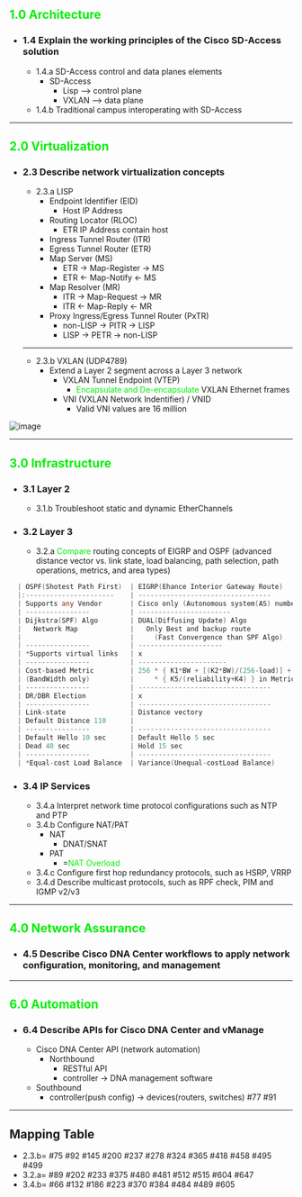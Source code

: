 ## <font color=ntgreen>1.0 Architecture</font>
* ### 1.4 Explain the working principles of the Cisco SD-Access solution
    * 1.4.a SD-Access control and data planes elements
        * SD-Access
            * Lisp  --> control plane
            * VXLAN --> data plane
    * 1.4.b Traditional campus interoperating with SD-Access
---
## <font color=ntgreen>2.0 Virtualization</font>
* ### 2.3 Describe network virtualization concepts
    * 2.3.a LISP
        * Endpoint Identifier (EID)
            * Host IP Address
        * Routing Locator (RLOC)
            * ETR IP Address contain host
        * Ingress Tunnel Router (ITR)
        * Egress Tunnel Router (ETR)
        * Map Server (MS)
            * ETR -> Map-Register -> MS
            * ETR <- Map-Notify <- MS
        * Map Resolver (MR)
            * ITR -> Map-Request -> MR
            * ITR <- Map-Reply <- MR
        * Proxy Ingress/Egress Tunnel Router (PxTR)
            * non-LISP -> PITR -> LISP
            * LISP -> PETR -> non-LISP
    ---
    * 2.3.b VXLAN (UDP4789)
        * Extend a Layer 2 segment across a Layer 3 network
            * VXLAN Tunnel Endpoint (VTEP)
                * <font color=ntgreen>Encapsulate and De-encapsulate</font> VXLAN Ethernet frames 
            * VNI (VXLAN Network Indentifier) / VNID
                * Valid VNI values are 16 million

![image](https://github.com/0xPK/CCIE-EI-DC/blob/main/ENCOR-v1.1/pics/vxlan%20frame.png)

---
## <font color=ntgreen>3.0 Infrastructure</font>
* ### 3.1 Layer 2
    * 3.1.b Troubleshoot static and dynamic EtherChannels
* ### 3.2 Layer 3
    * 3.2.a <font color=ntgreen>Compare</font> routing concepts of EIGRP and OSPF (advanced distance vector vs. link state, load balancing, path selection, path operations, metrics, and area types)<a name="vs."></a> 
```go
  | OSPF(Shotest Path First)  | EIGRP(Ehance Interior Gateway Route)                |
  |:----------------------    | ---------------------------------                   |
  | Supports any Vendor       | Cisco only (Autonomous system(AS) number)           |
  | ----------------          | -----------------------                             |
  | Dijkstra(SPF) Algo        | DUAL(Diffusing Update) Algo                         |
  |   Network Map             |   Only Best and backup route                        |
  |                           |     (Fast Convergence than SPF Algo)                |
  | ----------------          | ---------------------                               |
  | *Supports virtual links   | x                                                   |
  | ----------------          | ----------------------                              |
  | Cost-based Metric         | 256 * { K1*BW + [(K2*BW)/(256-load)] + (K3*delay) } |
  | (BandWidth only)          |     * { K5/(reliability+K4) } in Metric             |
  | ----------------          | ---------------------------------                   |
  | DR/DBR Election           | x                                                   |
  | ----------------          | ---------------------------------                   |
  | Link-state                | Distance vectory                                    |
  | Default Distance 110      |                                                     |
  | ----------------          | ---------------------------------                   |
  | Default Hello 10 sec      | Default Hello 5 sec                                 |
  | Dead 40 sec               | Hold 15 sec                                         |
  | ----------------          | ---------------------------------                   |
  | *Equal-cost Load Balance  | Variance(Unequal-costLoad Balance)                  |
```
* ### 3.4 IP Services
    * 3.4.a Interpret network time protocol configurations such as NTP and PTP
    * 3.4.b Configure NAT/PAT 
        * NAT
            * DNAT/SNAT
        * PAT
            * =<font color=ntgreen>NAT Overload</font>          
    * 3.4.c Configure first hop redundancy protocols, such as HSRP, VRRP
    * 3.4.d Describe multicast protocols, such as RPF check, PIM and IGMP v2/v3
---
## <font color=ntgreen>4.0 Network Assurance</font>
* ### 4.5 Describe Cisco DNA Center workflows to apply network configuration, monitoring, and management
---
## <font color=ntgreen>6.0 Automation</font>
* ### 6.4 Describe APIs for Cisco DNA Center and vManage
   * Cisco DNA Center API (network automation)
      * Northbound
        * RESTful API
        * controller -> DNA management software
    * Southbound
        * controller(push config) -> devices(routers, switches)
#77 #91
---
## Mapping Table
* 2.3.b= #75 #92 #145 #200 #237 #278 #324 #365 #418 #458 #495 #499 
* 3.2.a= #89 #202 #233 #375 #480 #481 #512 #515 #604 #647
* 3.4.b= #66 #132 #186 #223 #370 #384 #484 #489 #605
